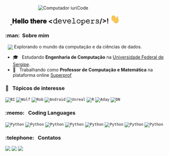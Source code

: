 <img src="https://raw.githubusercontent.com/MicaelliMedeiros/micaellimedeiros/master/image/computer-illustration.png" min-width="400px" max-width="400px" width="400px" align="right" alt="Computador iuriCode">
<p align="left">
<h2><a id="user-content--𝐇𝐞𝐥𝐥𝐨-𝐭𝐡𝐞𝐫𝐞-𝐟𝐞𝐥𝐥𝐨𝐰-𝚍𝚎𝚟𝚎𝚕𝚘𝚙𝚎𝚛𝚜-" class="anchor" aria-hidden="true" href="#-𝐇𝐞𝐥𝐥𝐨-𝐭𝐡𝐞𝐫𝐞-𝐟𝐞𝐥𝐥𝐨𝐰-𝚍𝚎𝚟𝚎𝚕𝚘𝚙𝚎𝚛𝚜-">
<svg class="octicon octicon-link" viewBox="0 0 16 16" version="1.1" width="16" height="16" aria-hidden="true">
</svg>
</a> 
<strong>𝐇𝐞𝐥𝐥𝐨 𝐭𝐡𝐞𝐫𝐞 &lt;𝚍𝚎𝚟𝚎𝚕𝚘𝚙𝚎𝚛𝚜/&gt;! </strong>
<img src="https://github.com/ABSphreak/ABSphreak/raw/master/gifs/Hi.gif" width="30px" style="max-width:100%;"></a></h2>
</p>
<p align="left"> 
  <h3> :man: &nbsp;Sobre mim </h3>

&nbsp;  <a href="#" alt="Dados">
<img src="https://www.globaltec.com.br/wp-content/uploads/2021/01/5ab1a21aaafa93397c0d6eedcb24731e-computer-laptop-icon-by-vexels.png" width="30px" align='center'></a> Explorando o mundo da computação e da ciências de dados.
- 🎓 &nbsp; Estudando **Engenharia de Computação** na <a href="www.ufs.br">Universidade Federal de Sergipe</a>.
- 💼 &nbsp; Trabalhando como **Professor de Computação e Matemática** na plataforma online <a href="https://www.superprof.com.br/">Superprof</a>

</p>
<h3> 🤔 &nbsp; Tópicos de interesse </h3>

  <code><img height="30" src="https://img.shields.io/badge/-Power%20BI-171615?style=flat-square&labelColor=171615&logo=Power%20BI" alt="BI"/></code>
  <code><img height="30" src="https://img.shields.io/badge/-Wolfram%20Alpha-171615?style=flat-square&labelColor=171615&logo=Wolfram&logoColor=red" alt="Wolf"/></code>
  <code><img height="30" src="https://img.shields.io/badge/-Robotics-171615?style=flat-square&labelColor=171615&logo=Instructables&logoColor=yellow&logoWidth=40)" alt="Rob"/></code>
    <code><img height="30" src="https://img.shields.io/badge/-Mobile%20Dev.-171615?style=flat-square&labelColor=171615&logo=Android" alt="Android"/></code>
    <code><img height="30" src="https://img.shields.io/badge/-Game%20Dev.-171615?style=flat-square&labelColor=171615&logo=Unreal%20Engine" alt="Unreal"/></code>
    <code><img height="30" src="https://img.shields.io/badge/-R-171615?style=flat-square&labelColor=171615&logo=R&logoColor=blue" alt="R"/></code>
    <code><img height="30" src="https://img.shields.io/badge/-Hackaday-171615?style=flat-square&labelColor=171615&logo=Hackaday" alt="Aday"/></code>
    <code><img height="30" src="https://img.shields.io/badge/-Design%20Patterns-171615?style=flat-square&labelColor=171615&logo=Designer%20News" alt="DN"/></code>
<h3> :memo: &nbsp; Coding Languages </h3>

   <code><img height="30" src="https://img.shields.io/badge/-Python-171615?style=flat-square&labelColor=171615&logo=Python" alt="Python"/></code>
   <code><img height="30" src="https://img.shields.io/badge/-Javascript-171615?style=flat-square&labelColor=171615&logo=Javascript" alt="Python"/></code>
   <code><img height="30" src="https://img.shields.io/badge/-Java-171615?style=flat-square&labelColor=171615&logo=Java" alt="Python"/></code>
   <code><img height="30" src="https://img.shields.io/badge/-HTML5-171615?style=flat-square&labelColor=171615&logo=HTML5" alt="Python"/></code>
   <code><img height="30" src="https://img.shields.io/badge/-CSharp-171615?style=flat-square&labelColor=171615&logo=C%20Sharp" alt="Python"/></code>
   <code><img height="30" src="https://img.shields.io/badge/-C-171615?style=flat-square&logo=C&logoColor=blue" alt="Python"/></code>
   <code><img height="30" src="https://img.shields.io/badge/-Delphi-171615?style=flat-square&logo=Delphi&logoColor=red" alt="Python"/></code>
   <code><img height="30" src="https://img.shields.io/badge/-VBA-171615?style=flat-square&logo=Microsoft%20Excel" alt="Python"/></code>
   
<!--
<p align="left">
  💼 Ferramentas: <strong>Coloque as suas ferramentas de trabalho.</strong>
  
</p> -->

<p align="left">
  <h3> :telephone: &nbsp; Contatos</h3>
</p>
<p align="left">
  <a href="#" alt="Gmail">
  <img height=30 src="https://img.shields.io/badge/-Gmail-FF0000?style=flat-square&labelColor=FF0000&logo=gmail&logoColor=white&link=eduardo92005@gmail.com" /></a>

  <a href="#" alt="Linkedin">
  <img height=30 src="https://img.shields.io/badge/-Linkedin-0e76a8?style=flat-square&logo=Linkedin&logoColor=white&link=https://www.linkedin.com/in/carlos-eduardo-silva-4a5b59204/" /></a>

  <a href="#" alt="WhatsApp">
  <img height=30 src="https://img.shields.io/badge/-WhatsApp-25d366?style=flat-square&labelColor=25d366&logo=whatsapp&logoColor=white&link=https://api.whatsapp.com/send?phone=5579996100527&text=Telefone%20pessoal%20e%20profissional%20para%20contato!"/></a>

</p>  
